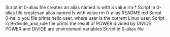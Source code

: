 Script in 0-alias file creates an alias named ls with a value rm *
Script in 0-alias file createsan alias named ls with value rm 0-alias README.md
Script 0-hello_you file prints hello user, where user is the current Linux user.
Script in 9-divide_and_rule file prints the result of POWER divided by DIVIDE. POWER and DIVIDE are environment variables
Script in 0-alias file
